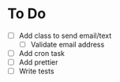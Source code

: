 # To Do

- [ ] Add class to send email/text
    - [ ] Validate email address
- [ ] Add cron task
- [ ] Add prettier
- [ ] Write tests